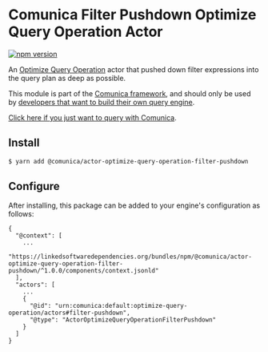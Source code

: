 # Comunica Filter Pushdown Optimize Query Operation Actor

[![npm version](https://badge.fury.io/js/%40comunica%2Factor-optimize-query-operation-filter-pushdown.svg)](https://www.npmjs.com/package/@comunica/actor-optimize-query-operation-filter-pushdown)

An [Optimize Query Operation](https://github.com/comunica/comunica/tree/master/packages/bus-optimize-query-operation) actor
that pushed down filter expressions into the query plan as deep as possible.

This module is part of the [Comunica framework](https://github.com/comunica/comunica),
and should only be used by [developers that want to build their own query engine](https://comunica.dev/docs/modify/).

[Click here if you just want to query with Comunica](https://comunica.dev/docs/query/).

## Install

```bash
$ yarn add @comunica/actor-optimize-query-operation-filter-pushdown
```

## Configure

After installing, this package can be added to your engine's configuration as follows:
```text
{
  "@context": [
    ...
    "https://linkedsoftwaredependencies.org/bundles/npm/@comunica/actor-optimize-query-operation-filter-pushdown/^1.0.0/components/context.jsonld"  
  ],
  "actors": [
    ...
    {
      "@id": "urn:comunica:default:optimize-query-operation/actors#filter-pushdown",
      "@type": "ActorOptimizeQueryOperationFilterPushdown"
    }
  ]
}
```
